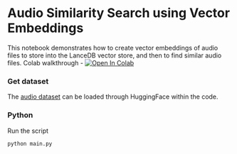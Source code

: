 # Audio Similarity Search using Vector Embeddings
This notebook demonstrates how to create vector embeddings of audio files to store into the LanceDB vector store, and then to find similar audio files.
Colab walkthrough - <a href="https://colab.research.google.com/github/lancedb/vectordb-recipes/blob/main/examples/audio_search/main.ipynb"><img src="https://colab.research.google.com/assets/colab-badge.svg" alt="Open In Colab"></a>

### Get dataset
The [audio dataset](https://huggingface.co/datasets/ashraq/esc50) can be loaded through HuggingFace within the code.

### Python
Run the script

```python
python main.py
```